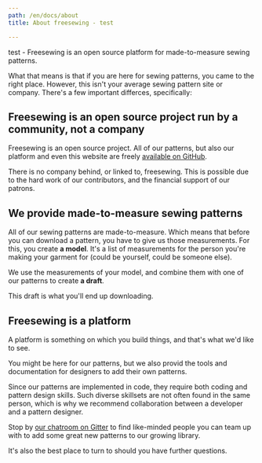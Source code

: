 ```yaml
---
path: /en/docs/about
title: About freesewing - test

---
```

test - Freesewing is an open source platform for made-to-measure sewing patterns.

What that means is that if you are here for sewing patterns, you came to the right place.
However, this isn't your average sewing pattern site or company. 
There's a few important differces, specifically:

## Freesewing is an open source project run by a community, not a company

Freesewing is an open source project. 
All of our patterns, but also our platform and even this website are freely 
[available on GitHub](https://github.com/freesewing).

There is no company behind, or linked to, freesewing. 
This is possible due to the hard work of our contributors, and the financial support of our patrons.

## We provide made-to-measure sewing patterns

All of our sewing patterns are made-to-measure. Which means that before you can download a pattern,
you have to give us those measurements. For this, you create **a model**.
It's a list of measurements for the person you're making your garment for (could be yourself, could be someone else).

We use the measurements of your model, and combine them with one of our patterns to create **a draft**.

This draft is what you'll end up downloading. 

## Freesewing is a platform

A platform is something on which you build things, and that's what we'd like to see.

You might be here for our patterns, but we also provid the tools and documentation for 
designers to add their own patterns.

Since our patterns are implemented in code, they require both coding and pattern design skills.
Such diverse skillsets are not often found in the same person, which is why we recommend
collaboration between a developer and a pattern designer.

Stop by [our chatroom on Gitter](https://gitter.im/freesewing/freesewing) to find like-minded 
people you can team up with to add some great new patterns to our growing library.

It's also the best place to turn to should you have further questions.
